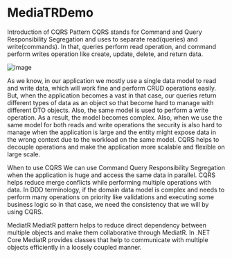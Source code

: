 # MediaTRDemo

Introduction of CQRS Pattern
CQRS stands for Command and Query Responsibility Segregation and uses to separate read(queries) and write(commands).
In that, queries perform read operation, and command perform writes operation like create, update, delete, and return data.

![image](https://github.com/sayantan2017/MediaTRDemo/assets/26603086/b61be3ad-14ea-44fd-a07a-1164c248b864)

As we know, in our application we mostly use a single data model to read and write data, which will work fine and perform CRUD operations easily. But, when the application becomes a vast in that case, our queries return different types of data as an object so that become hard to manage with different DTO objects. Also, the same model is used to perform a write operation. As a result, the model becomes complex.
Also, when we use the same model for both reads and write operations the security is also hard to manage when the application is large and the entity might expose data in the wrong context due to the workload on the same model.
CQRS helps to decouple operations and make the application more scalable and flexible on large scale.

When to use CQRS
We can use Command Query Responsibility Segregation when the application is huge and access the same data in parallel. CQRS helps reduce merge conflicts while performing multiple operations with data.
In DDD terminology, if the domain data model is complex and needs to perform many operations on priority like validations and executing some business logic so in that case, we need the consistency that we will by using CQRS.

MediatR
MediatR pattern helps to reduce direct dependency between multiple objects and make them collaborative through MediatR.
In .NET Core MediatR provides classes that help to communicate with multiple objects efficiently in a loosely coupled manner.

